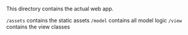 This directory contains the actual web app.

`/assets` contains the static assets
`/model` contains all model logic
`/view` contains the view classes
